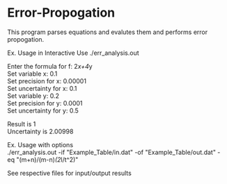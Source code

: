 # Error-Propogation

This program parses equations and evalutes them and performs error propogation.

Ex. Usage in Interactive Use
./err_analysis.out

Enter the formula for f: 2*x+4*y<br>
Set variable x: 0.1<br>
Set precision for x: 0.00001<br>
Set uncertainty for x: 0.1<br>
Set variable y: 0.2<br>
Set precision for y: 0.0001<br>
Set uncertainty for y: 0.5<br>

Result is 1<br>
Uncertainty is 2.00998

Ex. Usage with options<br>
./err_analysis.out -if "Example_Table/in.dat" -of "Example_Table/out.dat" -eq "(m+n)/(m-n)*(2*l/t^2)"

See respective files for input/output results
